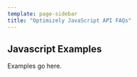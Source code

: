 ```yaml
---
template: page-sidebar
title: "Optimizely JavaScript API FAQs"
---
```


## Javascript Examples

Examples go here.

